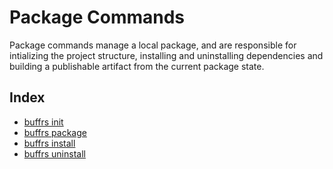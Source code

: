 # Package Commands

Package commands manage a local package, and are responsible for intializing the
project structure, installing and uninstalling dependencies and building a
publishable artifact from the current package state.

## Index

* [buffrs init](buffrs-init.md)
* [buffrs package](buffrs-package.md)
* [buffrs install](buffrs-install.md)
* [buffrs uninstall](buffrs-uninstall.md)